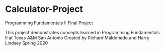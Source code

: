 # Calculator-Project

Programming Fundamentals II Final Project

This project demonstrates concepts learned in Programming Fundamentals II at Texas A&M San Antonio
Created by Richard Maldonado and Harry Lindsey Spring 2020
